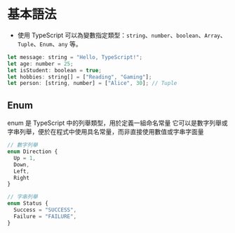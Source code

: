 # 基本語法

- 使用 TypeScript 可以為變數指定類型：`string`、`number`、`boolean`、`Array`、`Tuple`、`Enum`、`any` 等。

```js
let message: string = "Hello, TypeScript!";
let age: number = 25;
let isStudent: boolean = true;
let hobbies: string[] = ["Reading", "Gaming"];
let person: [string, number] = ["Alice", 30]; // Tuple
```

## Enum

enum 是 TypeScript 中的列舉類型，用於定義一組命名常量
它可以是數字列舉或字串列舉，便於在程式中使用具名常量，而非直接使用數值或字串字面量

```js
// 數字列舉
enum Direction {
  Up = 1,
  Down,
  Left,
  Right
}

// 字串列舉
enum Status {
  Success = "SUCCESS",
  Failure = "FAILURE",
}
```
